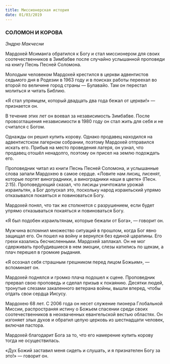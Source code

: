 ```yaml
---
title: Миссионерская история
date: 01/03/2019
---
```


### СОЛОМОН И КОРОВА

_Эндрю Макчесни_

Мардохей Мсиманга обратился к Богу и стал миссионером для своих соотечественников в Зимбабве после случайно услышанной проповеди на книгу Песнь Песней Соломона.

Молодым человеком Мардохей крестился в церкви адвентистов седьмого дня в Родезии в 1963 году и в поисках работы переехал во второй по величине город страны — Булавайо. Там он перестал молиться и читать Библию.

«Я стал упрямцем, который двадцать два года бежал от церкви!» — признается он.

В течение этих лет он воевал за независимость Зимбабве. После провозглашения независимости в 1980 году он стал жить для себя и не считался с Богом.

Однажды он решил купить корову. Однако продавец находился на адвентистском лагерном собрании, поэтому Мардохей отправился искать его. Прибыв на место проведения лагеря, он узнал, что продавец отошёл ненадолго, поэтому он присел на землю подождать его.

Проповедник читал из книги Песнь Песней Соломона, и услышанные слова запали Мардохею в самое сердце. «Ловите нам лисиц, лисенят, которые портят виноградники, а виноградники наши в цвете» (Песн. 2:15). Проповедующий сказал, что лисицы уничтожали урожай израильтян, а Бог допускал это, поскольку народ израильский упрямо отказывался покаяться и повиноваться Богу.

Мардохей понял, что так же столкнется с разрушением, если будет упрямо отказываться покаяться и повиноваться Богу.

«Я был подобен израильтянам, которые бежали
от Бога», — говорит он.

Мужчина вспомнил множество ситуаций в прошлом, когда Бог явно защищал его. Он пошел на войну и вернулся без единой царапины. Его грехи казались бесчисленными. Мардохей заплакал. Он не мог сдерживать пробудившиеся в нем эмоции, слезы катились по щекам, а плач перешел в громкие рыдания.

«Я осознал себя страшным грешником перед лицом Божьим», — вспоминает он.

Мардохей поднялся и громко плача подошел к сцене. Проповедник прервал свою проповедь и сделал призыв к покаянию. Десятки людей, тронутые слезами закаленного ветерана войны, вышли вперед, чтобы отдать
свои сердца Иисусу.

Мардохею 68 лет. С 2006 года он несет служение пионера Глобальной Миссии, распространяя истину о Божьем спасении среди своих соотечественников в неохваченных евангельской вестью областях. Он изгоняет злых духов и обратил целую церковь из шестнадцати человек, включая пастора.

Мардохей благодарит Бога за то, что его намерение купить корову тогда не осуществилась.

«Дух Божий заставил меня сидеть и слушать, и я признателен Богу за это!» — говорит он.
